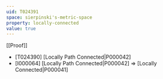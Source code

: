 ```yaml
---
uid: T024391
space: sierpinski's-metric-space
property: locally-connected
value: true
---
```

[[Proof]]

* [T024390] [Locally Path Connected|P000042]
* [I000064] [Locally Path Connected|P000042] => [Locally Connected|P000041]

